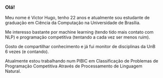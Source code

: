 ### Olá!

Meu nome é Victor Hugo, tenho 22 anos e atualmente sou estudante de graduação em Ciência da Computação na Universidade de Brasília.

Me interesso bastante por machine learning (tendo tido mais contato com NLP) e programação competitiva (tentando a cada vez ser menos ruim).

Gosto de compartilhar conhecimento e já fui monitor de disciplinas da UnB 6 vezes (e contando).

Atualmente estou trabalhando num PIBIC em Classificação de Problemas de Programação Competitiva Através de Processamento de Linguagem Natural.
